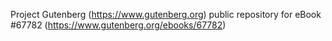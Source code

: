 Project Gutenberg (https://www.gutenberg.org) public repository for eBook #67782 (https://www.gutenberg.org/ebooks/67782)
